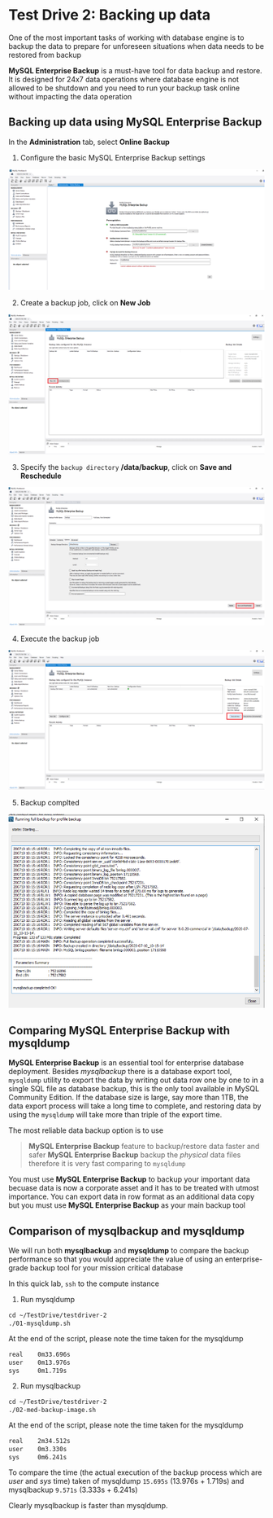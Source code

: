 # Test Drive 2: Backing up data

One of the most important tasks of working with database engine is to backup the data to prepare for unforeseen situations when data needs to be restored from backup

**MySQL Enterprise Backup** is a must-have tool for data backup and restore. It is designed for 24x7 data operations where database engine is not allowed to be shutdown and you need to run your backup task online without impacting the data operation

## Backing up data using MySQL Enterprise Backup

In the **Administration** tab, select **Online Backup**

1. Configure the basic MySQL Enterprise Backup settings

![wb-22](img/wb-22.png)

2. Create a backup job, click on **New Job**

![wb-24](img/wb-24.png)

3. Specify the ``backup directory`` **/data/backup**, click on **Save and Reschedule**

![wb-27](img/wb-27.png)

4. Execute the backup job 

![wb-26](img/wb-26.png)

5. Backup complted

![wb-28](img/wb-28.png)



## Comparing MySQL Enterprise Backup with mysqldump

**MySQL Enterprise Backup** is an essential tool for enterprise database deployment. Besides *mysqlbackup* there is a database export tool, ``mysqldump`` utility to export the data by writing out data row one by one to in a single SQL file as database backup, this is the only tool available in MySQL Community Edition. If the database size is large, say more than 1TB, the data export process will take a long time to complete, and restoring data by using the ``mysqldump`` will take more than triple of the export time. 

The most reliable data backup option is to use 
> **MySQL Enterprise Backup** feature to backup/restore data faster and safer
> **MySQL Enterprise Backup** backup the _physical_ data files therefore it is very fast comparing to ``mysqldump``

You must use **MySQL Enterprise Backup** to backup your important data becuase data is now a corporate asset and it has to be treated with utmost importance. You can export data in row format as an additional data copy but you must use **MySQL Enterprise Backup** as your main backup tool

## Comparison of **mysqlbackup** and **mysqldump**

We will run both **mysqlbackup** and **mysqldump** to compare the backup performance so that you would appreciate the value of using an enterprise-grade backup tool for your mission critical database

In this quick lab, ``ssh`` to the compute instance

1. Run mysqldump 

```
cd ~/TestDrive/testdriver-2
./01-mysqldump.sh
```
At the end of the script, please note the time taken for the mysqldump

```
real    0m33.696s
user    0m13.976s
sys     0m1.719s
```

2. Run mysqlbackup

```
cd ~/TestDrive/testdriver-2
./02-med-backup-image.sh
```
At the end of the script, please note the time taken for the mysqldump

```
real    2m34.512s
user    0m3.330s
sys     0m6.241s
```

To compare the time (the actual execution of the backup process which are *user* and *sys* time) taken of mysqldump ``15.695s`` (13.976s + 1.719s) and mysqlbackup ``9.571s`` (3.333s + 6.241s)


Clearly mysqlbackup is faster than mysqldump.
